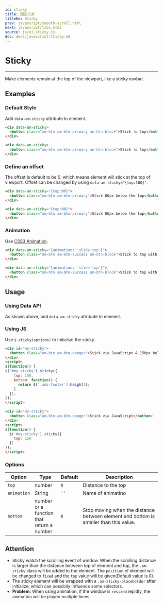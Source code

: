 ```yaml
---
id: sticky
title: 固定元素
titleEn: Sticky
prev: javascript/smooth-scroll.html
next: javascript/tabs.html
source: js/ui.sticky.js
doc: docs/javascript/sticky.md
---
```


# Sticky
---

Make elements remain at the top of the viewport, like a sticky navbar.

## Examples

### Default Style

Add `data-am-sticky` attribute to element.

`````html
<div data-am-sticky>
  <button class="am-btn am-btn-primary am-btn-block">Stick to top</button>
</div>
`````
```html
<div data-am-sticky>
  <button class="am-btn am-btn-primary am-btn-block">Stick to top</button>
</div>
```

### Define an offset

The offset is default to be 0, which means element will stick at the top of viewport. Offset can be changed by using `data-am-sticky="{top:100}"`.

`````html
<div data-am-sticky="{top:80}">
  <button class="am-btn am-btn-primary">Stick 80px below the top</button>
</div>
`````
```html
<div data-am-sticky="{top:80}">
  <button class="am-btn am-btn-primary">Stick 80px below the top</button>
</div>
```

### Animation

Use [CSS3 Animation](http://amazeui.org/css/animation).

`````html
<div data-am-sticky="{animation: 'slide-top'}">
  <button class="am-btn am-btn-success am-btn-block">Stick to top with animation</button>
</div>
`````
```html
<div data-am-sticky="{animation: 'slide-top'}">
  <button class="am-btn am-btn-success am-btn-block">Stick to top with animation</button>
</div>
```

## Usage

### Using Data API

As shown above, add `data-am-sticky` attribute to element.

### Using JS

Use `$.sticky(options)` to initialize the sticky.

`````html
<div id="my-sticky">
  <button class="am-btn am-btn-danger">Stick via JavaScript & 150px below the top</button>
</div>
<script>
$(function() {
$('#my-sticky').sticky({
    top: 150,
    bottom: function() {
      return $('.amz-footer').height();
    }
  });
});
</script>
`````
```html
<div id="my-sticky">
  <button class="am-btn am-btn-danger">Stick via JavaScript</button>
</div>
<script>
$(function() {
  $('#my-sticky').sticky({
    top: 150
  })
});
</script>
```

### Options

<table class="am-table am-table-bd am-table-striped">
  <thead>
  <tr>
    <th style="width: 60px;">Option</th>
    <th style="width: 70px;">Type</th>
    <th style="width: 50px;">Default</th>
    <th>Description</th>
  </tr>
  </thead>
  <tbody>
  <tr>
    <td><code>top</code></td>
    <td>number</td>
    <td><code>0</code></td>
    <td>Distance to the top</td>
  </tr>
  <tr>
    <td><code>animation</code></td>
    <td>String</td>
    <td><code>''</code></td>
    <td>Name of animatino</td>
  </tr>
  <tr>
    <td><code>bottom</code></td>
    <td>number <br/> or a function that return a number</td>
    <td><code>0</code></td>
    <td>Stop moving when the distance between element and bottom is smaller than this value.</td>
  </tr>
  </tbody>
</table>

## Attention

- Sticky watch the scrolling event of window. When the scrolling distance is larger than the distance between top of element and top, the `.am-sticky` class will be added to the element. The `position` of element will be changed to `fixed` and the `top` value will be given(Default value is 0).
- The sticky element will be wrapped with a `.am-sticky-placeholder` after initialize, which can possiblly influence some selectors.
- __Problem:__ When using animation, if the window is `resized` repidly, the animation will be played multiple times.


<div style="height: 400px"></div>
